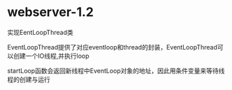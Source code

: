 # webserver-1.2

实现EentLoopThread类

EventLoopThread提供了对应eventloop和thread的封装，EventLoopThread可以创建一个IO线程,并执行loop

startLoop函数会返回新线程中EventLoop对象的地址，因此用条件变量来等待线程的创建与运行